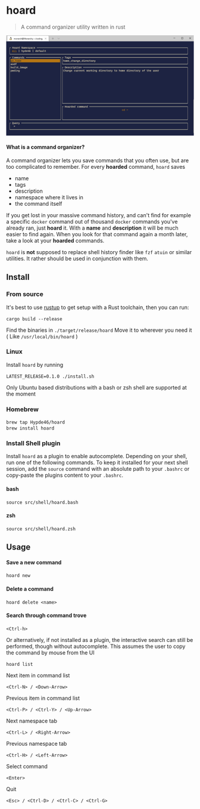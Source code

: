 # hoard
> A command organizer utility written in rust

![Example usage](img/hoard_example.gif)

#### What is a command organizer?
A command organizer lets you save commands that you often use, but are too complicated to remember.
For every **hoarded** command, `hoard` saves
- name
- tags
- description
- namespace where it lives in
- the command itself

If you get lost in your massive command history, and can't find for example a specific `docker` command out of thousand `docker` commands you've already ran,
just **hoard** it. With a **name** and **description** it will be much easier to find again. When you look for that command again a month later, take a look at your **hoarded** commands.


`hoard` is **not** supposed to replace shell history finder like `fzf` `atuin` or similar utilities. It rather should be used in conjunction with them.

## Install

### From source

It's best to use [rustup](https://rustup.rs/) to get setup with a Rust
toolchain, then you can run:

```
cargo build --release
```

Find the binaries in `./target/release/hoard`
Move it to wherever you need it ( Like `/usr/local/bin/hoard` )

### Linux

Install `hoard` by running
```
LATEST_RELEASE=0.1.0 ./install.sh
```
Only Ubuntu based distributions with a bash or zsh shell are supported at the moment

### Homebrew

```
brew tap Hypde46/hoard
brew install hoard
```

### Install Shell plugin
Install `hoard` as a plugin to enable autocomplete.
Depending on your shell, run one of the following commands.
To keep it installed for your next shell session, add the `source` command with an absolute path to your `.bashrc` or copy-paste the plugins content to your `.bashrc`.
#### bash
```
source src/shell/hoard.bash
```
#### zsh
```
source src/shell/hoard.zsh
```

## Usage

#### Save a new command
```
hoard new
```

#### Delete a command
```
hoard delete <name>
```

#### Search through command trove
```
<Ctrl-h>
```
Or alternatively, if not installed as a plugin, the interactive search can still be performed, though without autocomplete. This assumes the user to copy the command by mouse from the UI
```
hoard list
```

Next item in command list
```
<Ctrl-N> / <Down-Arrow>
```
Previous item in command list
```
<Ctrl-P> / <Ctrl-Y> / <Up-Arrow>
```
Next namespace tab
```
<Ctrl-L> / <Right-Arrow>
```
Previous namespace tab
```
<Ctrl-H> / <Left-Arrow>
```
Select command
```
<Enter>
```
Quit
```
<Esc> / <Ctrl-D> / <Ctrl-C> / <Ctrl-G>
```
